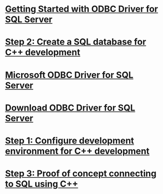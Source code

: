 # [Getting Started with ODBC Driver for SQL Server](getting-started-with-odbc-driver-for-sql-server.md)
# [Step 2: Create a SQL database for C++ development](step-2--create-a-sql-database-for-c---development.md)
# [Microsoft ODBC Driver for SQL Server](microsoft-odbc-driver-for-sql-server.md)
# [Download ODBC Driver for SQL Server](download-odbc-driver-for-sql-server.md)
# [Step 1: Configure development environment for C++ development](step-1--configure-development-environment-for-c---development.md)
# [Step 3: Proof of concept connecting to SQL using C++](step-3--proof-of-concept-connecting-to-sql-using-c--.md)
